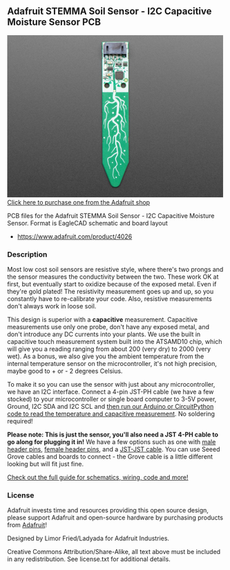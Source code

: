 ## Adafruit STEMMA Soil Sensor - I2C Capacitive Moisture Sensor PCB

<a href="http://www.adafruit.com/products/4026"><img src="assets/4026.jpg?raw=true" width="500px"><br/>
Click here to purchase one from the Adafruit shop</a>

PCB files for the Adafruit STEMMA Soil Sensor - I2C Capacitive Moisture Sensor. Format is EagleCAD schematic and board layout
* https://www.adafruit.com/product/4026

### Description

Most low cost soil sensors are resistive style, where there's two prongs and the sensor measures the conductivity between the two. These work OK at first, but eventually start to oxidize because of the exposed metal. Even if they're gold plated! The resistivity measurement goes up and up, so you constantly have to re-calibrate your code. Also, resistive measurements don't always work in loose soil.

This design is superior with a **capacitive** measurement. Capacitive measurements use only one probe, don't have any exposed metal, and don't introduce any DC currents into your plants. We use the built in capacitive touch measurement system built into the ATSAMD10 chip, which will give you a reading ranging from about 200 (very dry) to 2000 (very wet). As a bonus, we also give you the ambient temperature from the internal temperature sensor on the microcontroller, it's not high precision, maybe good to + or - 2 degrees Celsius.

To make it so you can use the sensor with just about any microcontroller, we have an I2C interface. Connect a 4-pin JST-PH cable (we have a few stocked) to your microcontroller or single board computer to 3-5V power, Ground, I2C SDA and I2C SCL and [then run our Arduino or CircuitPython code to read the temperature and capacitive measurement](https://learn.adafruit.com/adafruit-stemma-soil-sensor-i2c-capacitive-moisture-sensor). No soldering required!

**Please note: This is just the sensor, you'll also need a JST 4-PH cable to go along for plugging it in!** We have a few options such as one with [male header pins](https://www.adafruit.com/product/3955), [female header pins](https://www.adafruit.com/product/3950), and a [JST-JST cable](https://www.adafruit.com/product/3568). You can use Seeed Grove cables and boards to connect - the Grove cable is a little different looking but will fit just fine.

[Check out the full guide for schematics, wiring, code and more!](https://learn.adafruit.com/adafruit-stemma-soil-sensor-i2c-capacitive-moisture-sensor)

### License

Adafruit invests time and resources providing this open source design, please support Adafruit and open-source hardware by purchasing products from [Adafruit](https://www.adafruit.com)!

Designed by Limor Fried/Ladyada for Adafruit Industries.

Creative Commons Attribution/Share-Alike, all text above must be included in any redistribution. See license.txt for additional details.
